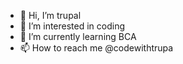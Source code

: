 - 👋 Hi, I’m trupal
- 👀 I’m interested in coding 
- 🌱 I’m currently learning BCA
- 📫 How to reach me @codewithtrupa
<!---
codewithtrupal/codewithtrupal is a ✨ special ✨ repository because its `README.md` (this file) appears on your GitHub profile.
You can click the Preview link to take a look at your changes.
--->
